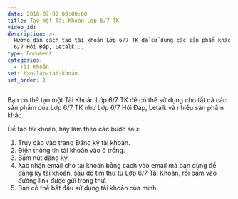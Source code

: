 ```yaml
---
date: 2018-07-02 00:00:00
title: Tạo một Tài Khoản Lớp 6/7 TK
video_id:
description: >-
  Hướng dẫn cách tạo tài khoản Lớp 6/7 TK để sử dụng các sản phẩm khác như Lớp
  6/7 Hỏi Đáp, Letalk,..
type: Document
categories:
  - Tài Khoản
set: tạo-lập-tài-khoản
set_order: 1
---
```


Bạn có thể tạo một Tài Khoản Lớp 6/7 TK để có thể sử dụng cho tất cả các sản phẩm của Lớp 6/7 TK như Lớp 6/7 Hỏi Đáp, Letalk và nhiều sản phẩm khác.

Để tạo tài khoản, hãy làm theo các bước sau:

1. Truy cập vào trang Đăng ký tài khoản.
2. Điền thông tin tài khoản vào ô trống.
3. Bấm nút đăng ký.
4. Xác nhận email cho tài khoản bằng cách vào email mà bạn dùng để đăng ký tài khoản, sau đó tìm thư từ Lớp 6/7 Tài Khoản, rồi bấm vào đường link được gửi trong thư.
5. Bạn có thể bắt đầu sử dụng tài khoản của mình.

#